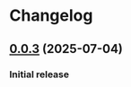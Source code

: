 # Changelog

## [0.0.3](https://github.com/moar-market/sdk/releases/tag/v0.0.3) (2025-07-04)

### Initial release
